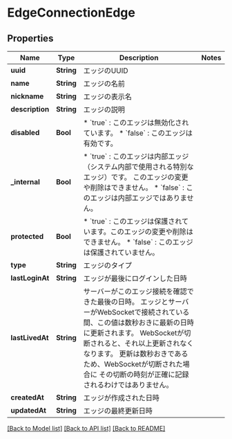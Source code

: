 # EdgeConnectionEdge

## Properties
Name | Type | Description | Notes
------------ | ------------- | ------------- | -------------
**uuid** | **String** | エッジのUUID | 
**name** | **String** | エッジの名前 | 
**nickname** | **String** | エッジの表示名 | 
**description** | **String** | エッジの説明 | 
**disabled** | **Bool** | * &#x60;true&#x60; : このエッジは無効化されています。 * &#x60;false&#x60; : このエッジは有効です。 | 
**_internal** | **Bool** | * &#x60;true&#x60; : このエッジは内部エッジ（システム内部で使用される特別なエッジ）です。   このエッジの変更や削除はできません。 * &#x60;false&#x60; : このエッジは内部エッジではありません。 | 
**protected** | **Bool** | * &#x60;true&#x60; : このエッジは保護されています。このエッジの変更や削除はできません。 * &#x60;false&#x60; : このエッジは保護されていません。 | 
**type** | **String** | エッジのタイプ | 
**lastLoginAt** | **String** | エッジが最後にログインした日時 | 
**lastLivedAt** | **String** | サーバーがこのエッジ接続を確認できた最後の日時。 エッジとサーバーがWebSocketで接続されている間、この値は数秒おきに最新の日時に更新されます。 WebSocketが切断されると、それ以上更新されなくなります。 更新は数秒おきであるため、WebSocketが切断された場合に その切断の時刻が正確に記録されるわけではありません。 | 
**createdAt** | **String** | エッジが作成された日時 | 
**updatedAt** | **String** | エッジの最終更新日時 | 

[[Back to Model list]](../README.md#documentation-for-models) [[Back to API list]](../README.md#documentation-for-api-endpoints) [[Back to README]](../README.md)


